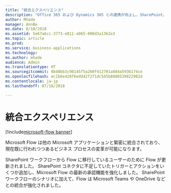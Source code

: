 ```yaml
---
title: "統合エクスペリエンス"
description: "Office 365 および Dynamics 365 との連携が向上し、SharePoint、チーム、Excel などに統合エクスペリエンスが提供されます。"
author: Mhade
manager: AnnBe
ms.date: 8/10/2018
ms.assetid: 5e67a6cc-3773-e811-a965-000d3a1362e3
ms.topic: article
ms.prod: 
ms.service: business-applications
ms.technology: 
ms.author: mhade
audience: Admin
ms.translationtype: HT
ms.sourcegitcommit: 0b40bb3c98145f5a260f412701a884a5936174ce
ms.openlocfilehash: ec1b6e420f6edd42f271dc545b8880539822982d
ms.contentlocale: ja-jp
ms.lasthandoff: 07/18/2018

---
```

# <a name="integrated-experiences"></a>統合エクスペリエンス

[!include[microsoft-flow banner](../includes/microsoft-flow.md)]




Microsoft Flow は他の Microsoft アプリケーションと緊密に統合されており、現在既に行われつつあるビジネス プロセスの変革が可能になります。

SharePoint ワークフローから Flow に移行しているユーザーのために Flow が更新されました。 SharePoint コネクタに不足していたトリガーとアクションをいくつか追加し、Microsoft Flow の最新の承認機能を強化しました。 SharePoint ワークフローのシナリオに加えて、Flow は Microsoft Teams や OneDrive などとの統合が強化されました。

